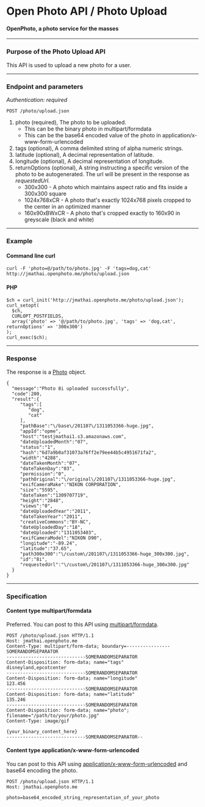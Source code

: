 Open Photo API / Photo Upload
=======================
#### OpenPhoto, a photo service for the masses

----------------------------------------

### Purpose of the Photo Upload API

This API is used to upload a new photo for a user. 

----------------------------------------

### Endpoint and parameters

_Authentication: required_

    POST /photo/upload.json

1.  photo (required), The photo to be uploaded.
    * This can be the binary photo in multipart/formdata
    * This can be the base64 encoded value of the photo in application/x-www-form-urlencoded
1.  tags (optional), A comma delimited string of alpha numeric strings.
1.  latitude (optional), A decimal representation of latitude.
1.  longitude (optional), A decimal representation of longitude.
1.  returnOptions (optional), A string instructing a specific version of the photo to be autogenerated.
    The url will be present in the response as _requestedUrl_.
    * 300x300 - A photo which maintains aspect ratio and fits inside a 300x300 square
    * 1024x768xCR - A photo that's exactly 1024x768 pixels cropped to the center in an optimized manner
    * 160x90xBWxCR - A photo that's cropped exactly to 160x90 in greyscale (black and white)

----------------------------------------

### Example

#### Command line curl

    curl -F 'photo=@/path/to/photo.jpg' -F 'tags=dog,cat' http://jmathai.openphoto.me/photo/upload.json

#### PHP

    $ch = curl_init('http://jmathai.openphoto.me/photo/upload.json');
    curl_setopt(
      $ch, 
      CURLOPT_POSTFIELDS, 
      array('photo' => '@/path/to/photo.jpg', 'tags' => 'dog,cat', returnOptions' => '300x300')
    );
    curl_exec($ch);

----------------------------------------

### Response

The response is a [Photo][Photo] object.

    {
      "message":"Photo 8i uploaded successfully",
      "code":200,
      "result":{
         "tags":[
            "dog",
            "cat"
         ],
         "pathBase":"\/base\/201107\/1311053366-huge.jpg",
         "appId":"opme",
         "host":"testjmathai1.s3.amazonaws.com",
         "dateUploadedMonth":"07",
         "status":"1",
         "hash":"6d7a9b0af31073a76ff2e79ee44b5c4951671fa2",
         "width":"4288",
         "dateTakenMonth":"07",
         "dateTakenDay":"03",
         "permission":"0",
         "pathOriginal":"\/original\/201107\/1311053366-huge.jpg",
         "exifCameraMake":"NIKON CORPORATION",
         "size":"5595",
         "dateTaken":"1309707719",
         "height":"2848",
         "views":"0",
         "dateUploadedYear":"2011",
         "dateTakenYear":"2011",
         "creativeCommons":"BY-NC",
         "dateUploadedDay":"18",
         "dateUploaded":"1311053403",
         "exifCameraModel":"NIKON D90",
         "longitude":"-89.24",
         "latitude":"37.65",
         "path300x300":"\/custom\/201107\/1311053366-huge_300x300.jpg",
         "id":"8i",
         "requestedUrl":"\/custom\/201107\/1311053366-huge_300x300.jpg"
      }
    }

----------------------------------------

### Specification

#### Content type multipart/formdata

Preferred. You can post to this API using [multipart/formdata][multipart].

    POST /photo/upload.json HTTP/1.1
    Host: jmathai.openphoto.me
    Content-Type: multipart/form-data; boundary=----------------SOMERANDOMSEPARATOR    
    -----------------------------SOMERANDOMSEPARATOR
    Content-Disposition: form-data; name="tags"
    disneyland,epcotcenter
    -----------------------------SOMERANDOMSEPARATOR
    Content-Disposition: form-data; name="longitude"
    123.456
    -----------------------------SOMERANDOMSEPARATOR
    Content-Disposition: form-data; name="latitude"
    135.246
    -----------------------------SOMERANDOMSEPARATOR
    Content-Disposition: form-data; name="photo";
    filename="/path/to/your/photo.jpg"
    Content-Type: image/gif

    {your_binary_content_here}
    -----------------------------SOMERANDOMSEPARATOR--

#### Content type application/x-www-form-urlencoded

You can post to this API using [application/x-www-form-urlencoded][urlencoded] and base64 encoding the photo.


    POST /photo/upload.json HTTP/1.1
    Host: jmathai.openphoto.me

    photo=base64_encoded_string_representation_of_your_photo

[multipart]: http://www.w3.org/TR/html4/interact/forms.html#h-17.13.4.2
[urlencoded]: http://www.w3.org/TR/html4/interact/forms.html#h-17.13.4.1
[Photo]: https://github.com/openphoto/frontend/blob/master/documentation/schemas/Photo.markdown
